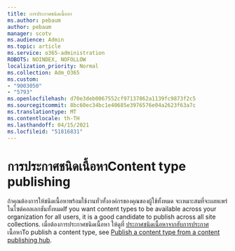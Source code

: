 ```yaml
---
title: การประกาศชนิดเนื้อหา
ms.author: pebaum
author: pebaum
manager: scotv
ms.audience: Admin
ms.topic: article
ms.service: o365-administration
ROBOTS: NOINDEX, NOFOLLOW
localization_priority: Normal
ms.collection: Adm_O365
ms.custom:
- "9003050"
- "5793"
ms.openlocfilehash: d70e3deb0067552cf97137862a1139fc9873f2c5
ms.sourcegitcommit: 8bc60ec34bc1e40685e3976576e04a2623f63a7c
ms.translationtype: MT
ms.contentlocale: th-TH
ms.lasthandoff: 04/15/2021
ms.locfileid: "51816831"
---
```

# <a name="content-type-publishing"></a><span data-ttu-id="49a2e-102">การประกาศชนิดเนื้อหา</span><span class="sxs-lookup"><span data-stu-id="49a2e-102">Content type publishing</span></span>

<span data-ttu-id="49a2e-103">ถ้าคุณต้องการให้ชนิดเนื้อหาพร้อมใช้งานทั่วทั้งองค์กรของคุณของผู้ใช้ทั้งหมด จะเหมาะสมที่จะเผยแพร่ในไซต์คอลเลกชันทั้งหมด</span><span class="sxs-lookup"><span data-stu-id="49a2e-103">If you want content types to be available across your organization for all users, it is a good candidate to publish across all site collections.</span></span> <span data-ttu-id="49a2e-104">เมื่อต้องการประกาศชนิดเนื้อหา ให้ดูที่ [ประกาศชนิดเนื้อหาจากฮับการประกาศ](https://support.office.com/article/publish-a-content-type-from-a-content-publishing-hub-58081155-118d-4e7a-9cc5-d43b5dbb7d02)เนื้อหา</span><span class="sxs-lookup"><span data-stu-id="49a2e-104">To publish a content type, see [Publish a content type from a content publishing hub](https://support.office.com/article/publish-a-content-type-from-a-content-publishing-hub-58081155-118d-4e7a-9cc5-d43b5dbb7d02).</span></span>